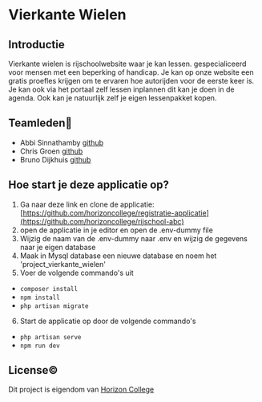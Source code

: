# Vierkante Wielen

## Introductie

Vierkante wielen is rijschoolwebsite waar je kan lessen. gespecialiceerd voor mensen met een beperking of handicap. Je kan op onze website een gratis proefles krijgen om te ervaren hoe autorijden voor de eerste keer is. Je kan ook via het portaal zelf lessen inplannen dit kan je doen in de agenda. Ook kan je natuurlijk zelf je eigen lessenpakket kopen.

## Teamleden👥️
- Abbi Sinnathamby [github](https://github.com/Abbi159357)
- Chris Groen [github](https://github.com/166389)
- Bruno Dijkhuis [github](https://github.com/Bruntho2802)

## Hoe start je deze applicatie op?
 1. Ga naar deze link en clone de applicatie: [https://github.com/horizoncollege/registratie-applicatie](https://github.com/horizoncollege/rijschool-abc)
 2. open de applicatie in je editor en open de .env-dummy file
 3. Wijzig de naam van de .env-dummy naar .env en wijzig de gegevens naar je eigen database
 4. Maak in Mysql database een nieuwe database en noem het 'project_vierkante_wielen'
 5. Voer de volgende commando's uit
  - `composer install`
  - `npm install`
  - `php artisan migrate`
6. Start de applicatie op door de volgende commando's
  - `php artisan serve`
  - `npm run dev `
    





## License©️

Dit project is eigendom van [Horizon College](https://www.horizoncollege.nl/)



